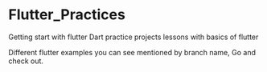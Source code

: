 # Flutter_Practices
Getting start with flutter Dart practice projects lessons with basics of flutter

Different flutter examples you can see mentioned by branch name, Go and check out.
